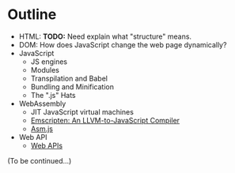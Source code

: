 # Outline

- HTML: **TODO:** Need explain what "structure" means.
- DOM: How does JavaScript change the web page dynamically?
- JavaScript
  - JS engines
  - Modules
  - Transpilation and Babel
  - Bundling and Minification
  - The ".js" Hats
- WebAssembly
  - JIT JavaScript virtual machines
  - [Emscripten: An LLVM-to-JavaScript Compiler](https://github.com/kripken/emscripten)
  - [Asm.js](http://asmjs.org/spec/latest/)
- Web API
  - [Web APIs](https://developer.mozilla.org/en-US/docs/WebAPI)

(To be continued...)
